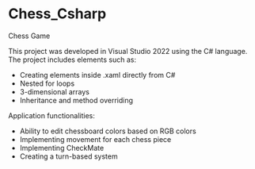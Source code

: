 # Chess_Csharp
Chess Game

This project was developed in Visual Studio 2022 using the C# language. The project includes elements such as:

- Creating elements inside .xaml directly from C#
- Nested for loops
- 3-dimensional arrays
- Inheritance and method overriding

Application functionalities:

- Ability to edit chessboard colors based on RGB colors
- Implementing movement for each chess piece
- Implementing CheckMate
- Creating a turn-based system

